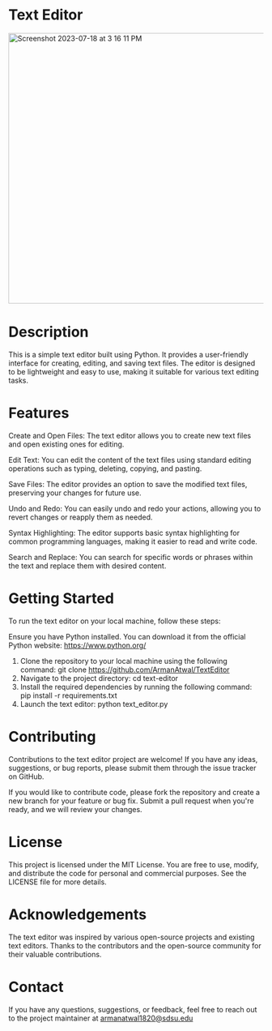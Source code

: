 # Text Editor
<img width="534" alt="Screenshot 2023-07-18 at 3 16 11 PM" src="https://github.com/ArmanAtwal/TextEditor/assets/139921617/7a06e633-c438-448d-b27d-4fa95c21166e">

# Description
This is a simple text editor built using Python. It provides a user-friendly interface for creating, editing, and saving text files. The editor is designed to be lightweight and easy to use, making it suitable for various text editing tasks.

# Features
Create and Open Files: The text editor allows you to create new text files and open existing ones for editing.

Edit Text: You can edit the content of the text files using standard editing operations such as typing, deleting, copying, and pasting.

Save Files: The editor provides an option to save the modified text files, preserving your changes for future use.

Undo and Redo: You can easily undo and redo your actions, allowing you to revert changes or reapply them as needed.

Syntax Highlighting: The editor supports basic syntax highlighting for common programming languages, making it easier to read and write code.

Search and Replace: You can search for specific words or phrases within the text and replace them with desired content.

# Getting Started
To run the text editor on your local machine, follow these steps:

Ensure you have Python installed. You can download it from the official Python website: https://www.python.org/

1. Clone the repository to your local machine using the following command:
git clone https://github.com/ArmanAtwal/TextEditor
2. Navigate to the project directory:
cd text-editor
3. Install the required dependencies by running the following command:
pip install -r requirements.txt
4. Launch the text editor:
python text_editor.py

# Contributing
Contributions to the text editor project are welcome! If you have any ideas, suggestions, or bug reports, please submit them through the issue tracker on GitHub.

If you would like to contribute code, please fork the repository and create a new branch for your feature or bug fix. Submit a pull request when you're ready, and we will review your changes.

# License
This project is licensed under the MIT License. You are free to use, modify, and distribute the code for personal and commercial purposes. See the LICENSE file for more details.

# Acknowledgements
The text editor was inspired by various open-source projects and existing text editors.
Thanks to the contributors and the open-source community for their valuable contributions.

# Contact
If you have any questions, suggestions, or feedback, feel free to reach out to the project maintainer at armanatwal1820@sdsu.edu

